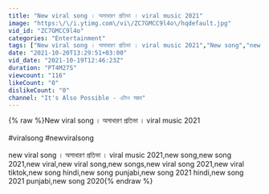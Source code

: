 ```yaml
---
title: "New viral song । অসাধারণ প্রতিভা । viral music 2021"
image: "https:\/\/i.ytimg.com\/vi\/ZC7GMCC9l4o\/hqdefault.jpg"
vid_id: "ZC7GMCC9l4o"
categories: "Entertainment"
tags: ["New viral song । অসাধারণ প্রতিভা । viral music 2021","New song","new song 2021"]
date: "2021-10-20T13:29:51+03:00"
vid_date: "2021-10-19T12:46:23Z"
duration: "PT4M27S"
viewcount: "116"
likeCount: "0"
dislikeCount: "0"
channel: "It's Also Possible - এটাও সম্ভব"
---
```

{% raw %}New viral song । অসাধারণ প্রতিভা । viral music 2021<br /><br />#viralsong #newviralsong<br /><br />new viral song । অসাধারণ প্রতিভা । viral music 2021,new song,new song 2021,new viral,new viral song,new songs,new viral song 2021,new viral tiktok,new song hindi,new song punjabi,new song 2021 hindi,new song 2021 punjabi,new song 2020{% endraw %}
